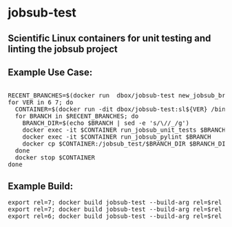 # jobsub-test
## Scientific Linux containers for unit testing and linting the jobsub project

## Example Use Case:
<pre>

RECENT_BRANCHES=$(docker run  dbox/jobsub-test new_jobsub_branches 7)
for VER in 6 7; do
  CONTAINER=$(docker run -dit dbox/jobsub-test:sl${VER} /bin/bash)
  for BRANCH in $RECENT_BRANCHES; do
    BRANCH_DIR=$(echo $BRANCH | sed -e 's/\//_/g')
    docker exec -it $CONTAINER run_jobsub_unit_tests $BRANCH
    docker exec -it $CONTAINER run_jobsub_pylint $BRANCH
    docker cp $CONTAINER:/jobsub_test/$BRANCH_DIR $BRANCH_DIR.sl${VER}
  done
  docker stop $CONTAINER
done
</pre>

## Example Build:
<pre>
export rel=7; docker build jobsub-test --build-arg rel=$rel --tag $(whoami)/jobsub-test:latest
export rel=7; docker build jobsub-test --build-arg rel=$rel --tag $(whoami)/jobsub-test:sl${rel}
export rel=6; docker build jobsub-test --build-arg rel=$rel --tag $(whoami)/jobsub-test:sl${rel}
</pre>




